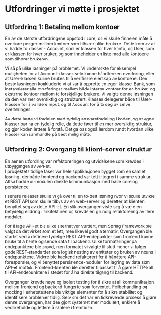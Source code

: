 # Utfordringer vi møtte i prosjektet

## Utfordring 1: Betaling mellom kontoer
En av de største utfordringene oppstod i core, da vi skulle finne en måte å overføre penger mellom kontoer som tilhører ulike brukere. Dette kom av at vi hadde to klasser - Account, som er klassen for hver konto, og User, som er klassen for hver bruker, og som inneholder en liste med alle kontoene som tilhører brukeren.

Vi så på ulike løsninger på problemet. Vi undersøkte for eksempel muligheten for at Account-klassen selv kunne håndtere en overføring, eller at User-klassen kunne brukes til å verifisere eierskap av kontoene. Den beste løsningen konkluderte vi at var å opprette en egen klasse, Bank, som instansierer alle overføringer mellom både interne kontoer for en bruker, og eksterne kontoer mellom to forskjellige brukere. Vi valgte denne løsningen da den var mer oversiktlig og strukturert. Klassen delegerer både til User-klassen for å validere input, og til Account for å ta seg av selve overføringen. 

Av dette lærte vi fordelen med tydelig ansvarsfordeling i koden, og at egne klasser bør ha en tydelig rolle, da dette fører til en mer oversiktlig struktur, og gjør koden lettere å forstå. Det ga oss også lærdom rundt hvordan ulike klasser kan samhandle på best mulig måte.

## Utfordring 2: Overgang til klient-server struktur
En annen utfordring var refaktoreringen og utvidelsene som krevdes i utbyggingen av API-et.  
I prosjektets tidlige faser var hele applikasjonen bygget som en samlet løsning, der både frontend og backend var tett integrert i samme struktur. Altså hadde ui-modulen direkte kommunikasjon med både core og persistence. 

I senere releaser skulle vi gå over til en to-delt løsning hvor vi skulle utvikle et REST API som skulle tilbys av en web-server og deretter at klienten benyttet seg av dette API-et. En slik overgangen viste seg å være en betydelig endring i arkitekturen og krevde en grundig refaktorering av flere moduler.

For å lage API-et ble ulike alternativer vurdert, men Spring Framework ble valgt da det virket som et lett, men likevel godt alternativ. Overgangen ble startet ved å definere tydelige REST API-endepunkter som frontend kunne bruke til å hente og sende data til backend. Ulike formateringer på endepunktene ble prøvd, men formatet vi valgte til slutt mener vi følger gode REST-standarder som logisk nesting av entiteter og bruken av nouns i endepunktene. Videre ble backend refaktorert for å håndtere API-forespørsler, og vi benyttet persistence-modulen for lagring av data som API-et mottok. Frontend-klienten ble deretter tilpasset til å gjøre HTTP-kall til API-endepunktene i stedet for å ha direkte tilgang til backend.

Overgangen krevde nøye og isolert testing for å sikre at all kommunikasjon mellom frontend og backend fungerte som forventet. Feilbehandling og mocking i enhetstestene ble viktige elementer for å sikre stabilitet og identifisere problemer tidlig. Selv om det var en tidkrevende prosess å gjøre denne overgangen, har den gjort systemet mer modulært, enklere å vedlikeholde og lettere å skalere i fremtiden.